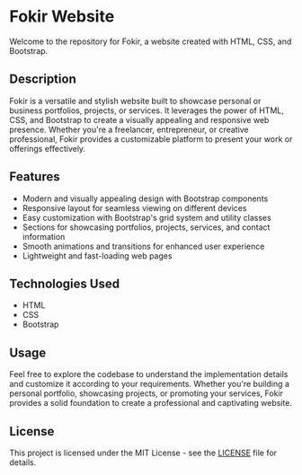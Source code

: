 # Fokir Website

Welcome to the repository for Fokir, a website created with HTML, CSS, and Bootstrap.

## Description

Fokir is a versatile and stylish website built to showcase personal or business portfolios, projects, or services. It leverages the power of HTML, CSS, and Bootstrap to create a visually appealing and responsive web presence. Whether you're a freelancer, entrepreneur, or creative professional, Fokir provides a customizable platform to present your work or offerings effectively.

## Features

- Modern and visually appealing design with Bootstrap components
- Responsive layout for seamless viewing on different devices
- Easy customization with Bootstrap's grid system and utility classes
- Sections for showcasing portfolios, projects, services, and contact information
- Smooth animations and transitions for enhanced user experience
- Lightweight and fast-loading web pages

## Technologies Used

- HTML
- CSS
- Bootstrap

## Usage

Feel free to explore the codebase to understand the implementation details and customize it according to your requirements. Whether you're building a personal portfolio, showcasing projects, or promoting your services, Fokir provides a solid foundation to create a professional and captivating website.

## License

This project is licensed under the MIT License - see the [LICENSE](LICENSE) file for details.
